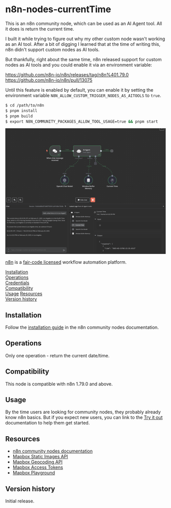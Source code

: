 # n8n-nodes-currentTime

This is an n8n community node, which can be used as an AI Agent tool. All it does is return the current time.

I built it while trying to figure out why my other custom node wasn't working as an AI tool. After a bit of digging I learned that at the time of writing this, n8n didn't support custom nodes as AI tools.

But thankfully, right about the same time, n8n released support for custom nodes as AI tools and you could enable it via an environment variable:

https://github.com/n8n-io/n8n/releases/tag/n8n%401.79.0
https://github.com/n8n-io/n8n/pull/13075

Until this feature is enabled by default, you can enable it by setting the environment variable `N8N_ALLOW_CUSTOM_TRIGGER_NODES_AS_AITOOLS` to `true`.

```bash
$ cd /path/to/n8n
$ pnpm install
$ pnpm build
$ export N8N_COMMUNITY_PACKAGES_ALLOW_TOOL_USAGE=true && pnpm start
```	

![workflow.png](docs/workflow.png)


[n8n](https://n8n.io/) is a [fair-code licensed](https://docs.n8n.io/reference/license/) workflow automation platform.

[Installation](#installation)  
[Operations](#operations)  
[Credentials](#credentials)  
[Compatibility](#compatibility)  
[Usage](#usage) 
[Resources](#resources)  
[Version history](#version-history)

## Installation

Follow the [installation guide](https://docs.n8n.io/integrations/community-nodes/installation/) in the n8n community nodes documentation.

## Operations

Only one operation - return the current date/time.

## Compatibility

This node is compatible with n8n 1.79.0 and above.

## Usage

By the time users are looking for community nodes, they probably already know n8n basics. But if you expect new users, you can link to the [Try it out](https://docs.n8n.io/try-it-out/) documentation to help them get started.

## Resources

* [n8n community nodes documentation](https://docs.n8n.io/integrations/community-nodes/)
* [Mapbox Static Images API](https://docs.mapbox.com/api/maps/static-images)
* [Mapbox Geocoding API](https://docs.mapbox.com/api/search/geocode/)
* [Mapbox Access Tokens](https://docs.mapbox.com/api/accounts/tokens/)
* [Mapbox Playground](https://docs.mapbox.com/playground/static/)

## Version history

Initial release.


